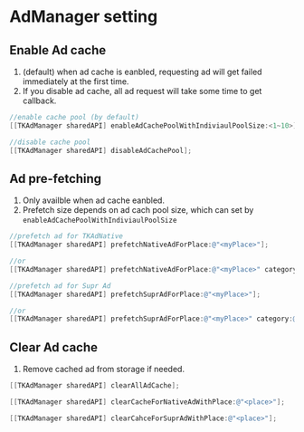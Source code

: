 # AdManager setting

## Enable Ad cache

1. (default) when ad cache is eanbled, requesting ad will get failed immediately at the first time.
2. If you disable ad cache, all ad request will take some time to get callback.

```objective-c
//enable cache pool (by default)
[[TKAdManager sharedAPI] enableAdCachePoolWithIndiviaulPoolSize:<1~10>];

//disable cache pool
[[TKAdManager sharedAPI] disableAdCachePool];
```



## Ad pre-fetching

1. Only availble when ad cache eanbled.
2. Prefetch size depends on ad cach pool size, which can set by `enableAdCachePoolWithIndiviaulPoolSize`

```objective-c
//prefetch ad for TKAdNative
[[TKAdManager sharedAPI] prefetchNativeAdForPlace:@"<myPlace>"];

//or
[[TKAdManager sharedAPI] prefetchNativeAdForPlace:@"<myPlace>" category:@"category"];
```

```objective-c
//prefetch ad for Supr Ad
[[TKAdManager sharedAPI] prefetchSuprAdForPlace:@"<myPlace>"];

//or
[[TKAdManager sharedAPI] prefetchSuprAdForPlace:@"<myPlace>" category:@"category"];
```



## Clear Ad cache

1. Remove cached ad from storage if needed.

```objective-c
[[TKAdManager sharedAPI] clearAllAdCache];

[[TKAdManager sharedAPI] clearCacheForNativeAdWithPlace:@"<place>"];

[[TKAdManager sharedAPI] clearCahceForSuprAdWithPlace:@"<place>"];
```